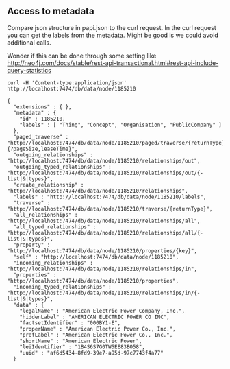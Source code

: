 
## Access to metadata

Compare json structure in papi.json to the curl request. In the curl request you can get the labels from the metadata. Might be good is we could avoid additional calls.

Wonder if this can be done through some setting like http://neo4j.com/docs/stable/rest-api-transactional.html#rest-api-include-query-statistics

`curl -H 'Content-type:application/json' http://localhost:7474/db/data/node/1185210`
```
{
  "extensions" : { },
  "metadata" : {
    "id" : 1185210,
    "labels" : [ "Thing", "Concept", "Organisation", "PublicCompany" ]
  },
  "paged_traverse" : "http://localhost:7474/db/data/node/1185210/paged/traverse/{returnType}{?pageSize,leaseTime}",
  "outgoing_relationships" : "http://localhost:7474/db/data/node/1185210/relationships/out",
  "outgoing_typed_relationships" : "http://localhost:7474/db/data/node/1185210/relationships/out/{-list|&|types}",
  "create_relationship" : "http://localhost:7474/db/data/node/1185210/relationships",
  "labels" : "http://localhost:7474/db/data/node/1185210/labels",
  "traverse" : "http://localhost:7474/db/data/node/1185210/traverse/{returnType}",
  "all_relationships" : "http://localhost:7474/db/data/node/1185210/relationships/all",
  "all_typed_relationships" : "http://localhost:7474/db/data/node/1185210/relationships/all/{-list|&|types}",
  "property" : "http://localhost:7474/db/data/node/1185210/properties/{key}",
  "self" : "http://localhost:7474/db/data/node/1185210",
  "incoming_relationships" : "http://localhost:7474/db/data/node/1185210/relationships/in",
  "properties" : "http://localhost:7474/db/data/node/1185210/properties",
  "incoming_typed_relationships" : "http://localhost:7474/db/data/node/1185210/relationships/in/{-list|&|types}",
  "data" : {
    "legalName" : "American Electric Power Company, Inc.",
    "hiddenLabel" : "AMERICAN ELECTRIC POWER CO INC",
    "factsetIdentifier" : "000BY1-E",
    "properName" : "American Electric Power Co., Inc.",
    "prefLabel" : "American Electric Power Co., Inc.",
    "shortName" : "American Electric Power",
    "leiIdentifier" : "1B4S6S7G0TW5EE83BO58",
    "uuid" : "af6d5434-8fd9-39e7-a95d-97c7743f4a77"
  }
```
